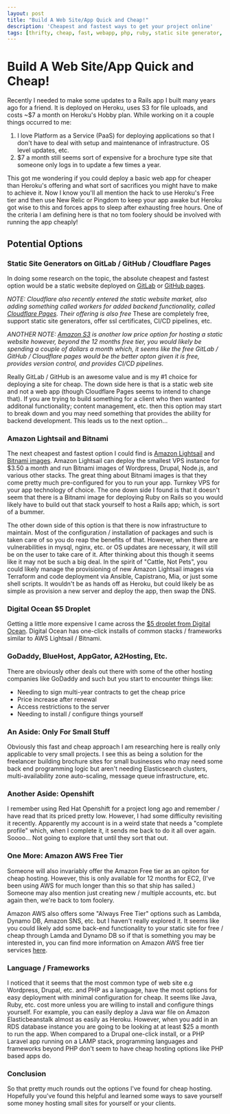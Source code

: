 ```yaml
---
layout: post
title: "Build A Web Site/App Quick and Cheap!"
description: 'Cheapest and fastest ways to get your project online'
tags: [thrifty, cheap, fast, webapp, php, ruby, static site generator, gitlab, github]
---
```


# Build A Web Site/App Quick and Cheap!

Recently I needed to make some updates to a Rails app I built many years ago for
a friend. It is deployed on Heroku, uses S3 for file uploads, and
costs ~$7 a month on Heroku's Hobby plan. While working on it a couple things
occurred to me:

1. I love Platform as a Service (PaaS) for deploying applications so that I
don't have to deal with setup and maintenance of infrastructure. OS level updates, etc.
2. $7 a month still seems sort of expensive for a brochure type site that
   someone only logs in to update a few times a year.

This got me wondering if you could deploy a basic web app for cheaper than
Heroku's offering and what sort of sacrifices you might have to make to achieve
it. Now I know you'll all mention the hack to use Heroku's Free tier and then
use New Relic or Pingdom to keep your app awake but Heroku got wise to this and
forces apps to sleep after exhausting free hours. One of the criteria I am
defining here is that no tom foolery should be involved with running the app
cheaply!

## Potential Options

### Static Site Generators on GitLab / GitHub / Cloudflare Pages

In doing some research on the topic, the absolute cheapest and fastest option would be a
static website deployed on [GitLab](https://docs.gitlab.com/ee/user/project/pages/) or [GitHub pages](https://pages.github.com/).

_NOTE: Cloudflare also recently entered the static website market, also adding something called workers for added backend functionality, called [Cloudflare Pages](https://pages.cloudflare.com/). Their offering is also free_ These are completely free,
support static site generators, offer ssl certificates, CI/CD pipelines, etc.

_ANOTHER NOTE: [Amazon
S3](https://aws.amazon.com/getting-started/hands-on/host-static-website/) is
another low price option for hosting a static website however, beyond the 12
months free tier, you would likely be spending a couple of dollars a month
which, it seems like the free GitLab / GitHub / Cloudflare pages would be the
better opton given it is free, provides version control, and provides CI/CD
pipelines._

Really GitLab / GitHub is an awesome value and is my #1 choice for deploying a site for
cheap. The down side here is that is a static web site and not a web app (though
Cloudflare Pages seems to intend to change that). If you are trying to build something for a client who then wanted additonal functionality; content management, etc. then this option may start to break down and you may need something that provides the ability for backend development. This leads us to the next option...

### Amazon Lightsail and Bitnami

The next cheapest and fastest option I could find is [Amazon
Lightsail](https://aws.amazon.com/lightsail/) and [Bitnami
images](https://bitnami.com/stacks).
Amazon Lightsail can deploy the smallest VPS instance for $3.50 a month and run
Bitnami images of Wordpress, Drupal, Node.js, and various other stacks. The
great thing about Bitnami images is that they come pretty much pre-configured
for you to run your app. Turnkey VPS for your app technology of choice. The one
down side I found is that it doesn't seem that there is a Bitnami image for
deploying Ruby on Rails so you would likely have to build out that stack
yourself to host a Rails app; which, is sort of a bummer.

The other down side of this option is that there is now infrastructure to maintain. Most of the configuration / installation of packages and such is taken care of so you do reap the benefits of that. However, when there are vulnerabilities in mysql, nginx, etc. or OS updates are necessary, it will still be on the user to take care of it. After thinking about this though it seems like it may not be such a big deal. In the spirit of "Cattle, Not Pets", you could likely manage the provisioning of new Amazon Lightsail images via Terraform and code deployment via Ansible, Capistrano, Mia, or just some shell scripts. It wouldn't be as hands off as Heroku, but could likely be as simple as provision a new server and deploy the app, then swap the DNS.

### Digital Ocean $5 Droplet

Getting a little more expensive I came across the [$5 droplet from Digital
Ocean](https://www.digitalocean.com/products/droplets/). Digital Ocean has
one-click installs of common stacks / frameworks similar to AWS Lightsail /
Bitnami.

### GoDaddy, BlueHost, AppGator, A2Hosting, Etc.

There are obviously other deals out there with some of the other hosting
companies like GoDaddy and such but you start to encounter things like:

- Needing to sign multi-year contracts to get the cheap price
- Price increase after renewal
- Access restrictions to the server
- Needing to install / configure things yourself

### An Aside: Only For Small Stuff

Obviously this fast and cheap approach I am researching here is really only
applicable to very small projects. I see this as being a solution for the
freelancer building brochure sites for small businesses who may need some back
end programming logic but aren't needing Elasticsearch clusters,
multi-availability zone auto-scaling, message queue infrastructure, etc.

### Another Aside: Openshift

I remember using Red Hat Openshift for a project long ago and remember / have
read that its priced pretty low. However, I had some difficulty revisiting it
recently. Apparently my account is in a weird state that needs a "complete profile" which, when I complete it, it sends me back to do it all over again. Soooo... Not going to explore that until they sort that out.

### One More: Amazon AWS Free Tier

Someone will also invariably offer the Amazon Free tier as an opiton for cheap
hosting. However, this is only available for 12 months for EC2, (I've been
using AWS for much longer than this so that ship has sailed.) Someone may also
mention just creating new / multiple accounts, etc. but again then, we're back
to tom foolery.

Amazon AWS also offers some "Always Free Tier" options such as Lambda,
Dynamo DB, Amazon SNS, etc. but I haven't really explored it. It seems like you
could likely add some back-end functionality to your static site for free /
cheap through Lamda and Dynamo DB so if that is something you may be interested
in, you can find more information on Amazon AWS free tier services
[here](https://aws.amazon.com/free/?all-free-tier.sort-by=item.additionalFields.SortRank&all-free-tier.sort-order=asc).

### Language / Frameworks

I noticed that it seems that the most common type of web site e.g Wordpress,
Drupal, etc. and PHP as a language, have the most options for easy
deployment with minimal configuration for cheap. It seems like Java, Ruby, etc. cost more unless you are willing to install and configure things
yourself. For example, you can easily deploy a Java war file on Amazon
Elasticbeanstalk almost as easily as Heroku. However, when you add in an RDS database instance you are going to be
looking at at least $25 a month to run the app. When compared to a Drupal
one-click install, or a PHP Laravel app running on a LAMP stack, programming
languages and frameworks beyond PHP don't seem to have cheap hosting options
like PHP based apps do.

### Conclusion

So that pretty much rounds out the options I've found for cheap hosting.
Hopefully you've found this helpful and learned some ways to save yourself some
money hosting small sites for yourself or your clients.
